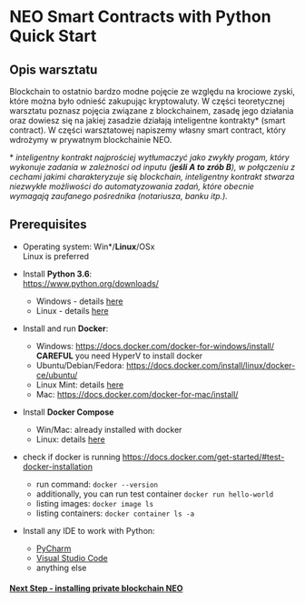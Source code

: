 # NEO Smart Contracts with Python Quick Start

## Opis warsztatu

Blockchain to ostatnio bardzo modne pojęcie ze względu na krociowe zyski, które można było odnieść zakupując kryptowaluty.
W części teoretycznej warsztatu poznasz pojęcia związane z blockchainem, zasadę jego działania oraz dowiesz się na jakiej zasadzie działają inteligentne kontrakty* (smart contract). W części warsztatowej napiszemy własny smart contract, który wdrożymy w prywatnym blockchainie NEO.

\* *inteligentny kontrakt najprościej wytłumaczyć jako zwykły progam, który wykonuje zadania w zależności od inputu (**jeśli A to zrób B**), w połączeniu z cechami jakimi charakteryzuje się blockchain, inteligentny kontrakt stwarza niezwykłe możliwości do automatyzowania zadań, które obecnie wymagają zaufanego pośrednika (notariusza, banku itp.).*

## Prerequisites


* Operating system: Win*/**Linux**/OSx  
    Linux is preferred
    
* Install **Python 3.6**:  
  <https://www.python.org/downloads/>
    
  * Windows - details [here](python_win.md)
  * Linux - details [here](python_unix.md)

* Install and run **Docker**:
  
  * Windows: <https://docs.docker.com/docker-for-windows/install/>  
  **CAREFUL** you need HyperV to install docker
  * Ubuntu/Debian/Fedora: <https://docs.docker.com/install/linux/docker-ce/ubuntu/>
  * Linux Mint: details [here](docker_mint.md)
  * Mac: <https://docs.docker.com/docker-for-mac/install/>

* Install **Docker Compose**
    * Win/Mac: already installed with docker
    * Linux: details [here](compose_linux.md)

* check if docker is running <https://docs.docker.com/get-started/#test-docker-installation>

  * run command: `docker --version`
  * additionally, you can run test container `docker run hello-world`
  * listing images: `docker image ls`
  * listing containers: `docker container ls -a`
  
* Install any IDE to work with Python:
    * [PyCharm](https://www.jetbrains.com/toolbox/app/?fromMenu)
    * [Visual Studio Code](https://code.visualstudio.com/)
    * anything else
    
#### [Next Step - installing private blockchain NEO](neo-local.md) 
